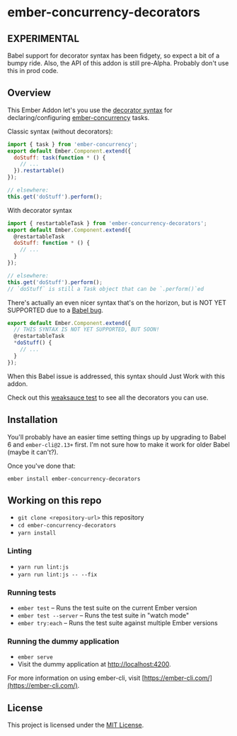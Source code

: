 # ember-concurrency-decorators

## EXPERIMENTAL

Babel support for decorator syntax has been fidgety, so expect a bit
of a bumpy ride. Also, the API of this addon is still pre-Alpha.
Probably don't use this in prod code.

## Overview

This Ember Addon let's you use the
[decorator syntax](https://github.com/tc39/proposal-decorators)
for declaring/configuring
[ember-concurrency](https://ember-concurrency.com) tasks.

Classic syntax (without decorators):

```js
import { task } from 'ember-concurrency';
export default Ember.Component.extend({
  doStuff: task(function * () {
    // ...
  }).restartable()
});

// elsewhere:
this.get('doStuff').perform();
```

With decorator syntax

```js
import { restartableTask } from 'ember-concurrency-decorators';
export default Ember.Component.extend({
  @restartableTask
  doStuff: function * () {
    // ...
  }
});

// elsewhere:
this.get('doStuff').perform();
// `doStuff` is still a Task object that can be `.perform()`ed
```

There's actually an even nicer syntax that's on the horizon, but
is NOT YET SUPPORTED due to a [Babel bug](https://github.com/babel/babylon/issues/13).

```js
export default Ember.Component.extend({
  // THIS SYNTAX IS NOT YET SUPPORTED, BUT SOON!
  @restartableTask
  *doStuff() {
    // ...
  }
});
```

When this Babel issue is addressed, this syntax should Just Work with
this addon.

Check out this [weaksauce
test](https://github.com/machty/ember-concurrency-decorators/blob/master/tests/unit/decorators-test.js#L20) to see all the decorators you can use.

Installation
------------------------------------------------------------------------------

You'll probably have an easier time setting things up by upgrading to
Babel 6 and `ember-cli@2.13+` first. I'm not sure how to make it work
for older Babel (maybe it can't?).

Once you've done that:

```
ember install ember-concurrency-decorators
```

## Working on this repo

* `git clone <repository-url>` this repository
* `cd ember-concurrency-decorators`
* `yarn install`

### Linting

* `yarn run lint:js`
* `yarn run lint:js -- --fix`

### Running tests

* `ember test` – Runs the test suite on the current Ember version
* `ember test --server` – Runs the test suite in "watch mode"
* `ember try:each` – Runs the test suite against multiple Ember versions

### Running the dummy application

* `ember serve`
* Visit the dummy application at [http://localhost:4200](http://localhost:4200).

For more information on using ember-cli, visit [https://ember-cli.com/](https://ember-cli.com/).

License
------------------------------------------------------------------------------

This project is licensed under the [MIT License](LICENSE.md).
